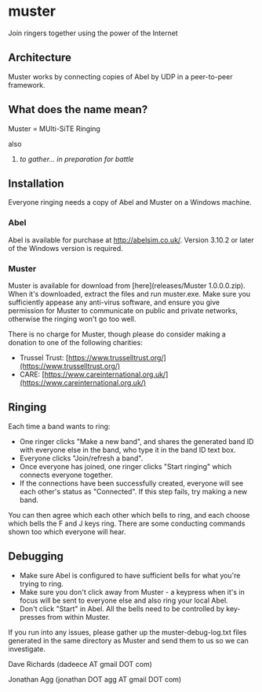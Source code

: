 # muster
Join ringers together using the power of the Internet

## Architecture 

Muster works by connecting copies of Abel by UDP in a peer-to-peer framework.

## What does the name mean? 

Muster = MUlti-SiTE Ringing

also

1. _to gather... in preparation for battle_

## Installation

Everyone ringing needs a copy of Abel and Muster on a Windows machine. 
### Abel
Abel is available for purchase at <http://abelsim.co.uk/>. Version 3.10.2 or later of the Windows version is required.

### Muster
Muster is available for download from [here](releases/Muster 1.0.0.0.zip). When it's downloaded, extract the files and run muster.exe. Make sure you sufficiently appease any anti-virus software, and ensure you give permission for Muster to communicate on public and private networks, otherwise the ringing won't go too well.

There is no charge for Muster, though please do consider making a donation to one of the following charities:
* Trussel Trust: [https://www.trusselltrust.org/](https://www.trusselltrust.org/)
* CARE: [https://www.careinternational.org.uk/](https://www.careinternational.org.uk/)

## Ringing
Each time a band wants to ring:
* One ringer clicks "Make a new band", and shares the generated band ID with everyone else in the band, who type it in the band ID text box.
* Everyone clicks "Join/refresh a band".
* Once everyone has joined, one ringer clicks "Start ringing" which connects everyone together.
* If the connections have been successfully created, everyone will see each other's status as "Connected". If this step fails, try making a new band.

You can then agree which each other which bells to ring, and each choose which bells the F and J keys ring. There are some conducting commands shown too which everyone will hear.

## Debugging
* Make sure Abel is configured to have sufficient bells for what you're trying to ring.
* Make sure you don't click away from Muster - a keypress when it's in focus will be sent to everyone else and also ring your local Abel.
* Don't click "Start" in Abel. All the bells need to be controlled by key-presses from within Muster.

If you run into any issues, please gather up the muster-debug-log.txt files generated in the same directory as Muster and send them to us so we can investigate.

Dave Richards (dadeece AT gmail DOT com)

Jonathan Agg (jonathan DOT agg AT gmail DOT com)
